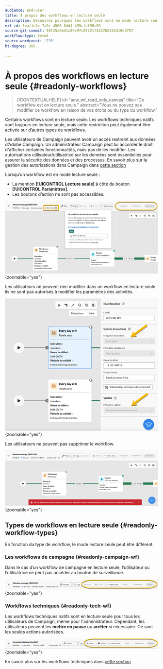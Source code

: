 ```yaml
---
audience: end-user
title: À propos des workflows en lecture seule
description: Découvrez pourquoi les workflows sont en mode lecture seule.
exl-id: 5eaffe2c-7a9c-4508-8dd1-495cfcf99c59
source-git-commit: 58f25a6b41c89e97c0f721f4437b5245d16b3757
workflow-type: tm+mt
source-wordcount: '225'
ht-degree: 36%

---
```


# À propos des workflows en lecture seule {#readonly-workflows}

>[!CONTEXTUALHELP]
>id="acw_wf_read_only_canvas"
>title="Ce workflow est en lecture seule."
>abstract="Vous ne pouvez pas modifier ce workflow en raison de vos droits ou du type du workflow."

Certains workflows sont en lecture seule. Les workflows techniques natifs sont toujours en lecture seule, mais cette restriction peut également être activée sur d’autres types de workflows.

Les utilisateurs de Campaign peuvent avoir un accès restreint aux données d’Adobe Campaign. Un administrateur Campaign peut lui accorder le droit d&#39;afficher certaines fonctionnalités, mais pas de les modifier. Les autorisations utilisateur/utilisatrice sur les données sont essentielles pour assurer la sécurité des données et des processus. En savoir plus sur la gestion des autorisations dans Campaign dans [cette section](../get-started/permissions.md)

Lorsqu’un workflow est en mode lecture seule :

* La mention **[!UICONTROL Lecture seule]** à côté du bouton **[!UICONTROL Paramètres]**.
* Les boutons d’action ne sont pas accessibles.

![](assets/readonly-workflow.png){zoomable="yes"}

Les utilisateurs ne peuvent rien modifier dans un workflow en lecture seule. ils ne sont pas autorisés à modifier les paramètres des activités.

![](assets/scheduler-readonly.png){zoomable="yes"}

Les utilisateurs ne peuvent pas supprimer le workflow.

![](assets/readonly-rights.png){zoomable="yes"}


## Types de workflows en lecture seule {#readonly-workflow-types}

En fonction du type de workflow, le mode lecture seule peut être différent.

### Les workflows de campagne {#readonly-campaign-wf}

Dans le cas d’un workflow de campagne en lecture seule, l’utilisateur ou l’utilisatrice ne peut pas accéder au bouton de surveillance.

![](assets/readonly-campaign-workflow.png){zoomable="yes"}

### Workflows techniques {#readonly-tech-wf}

Les workflows techniques natifs sont en lecture seule pour tous les utilisateurs de Campaign, même pour l&#39;administrateur. Cependant, les utilisateurs peuvent les **mettre en pause** ou **arrêter** si nécessaire. Ce sont les seules actions autorisées.

![](assets/readonly-technical-workflow.png){zoomable="yes"}

En savoir plus sur les workflows techniques dans [cette section](https://experienceleague.adobe.com/fr/docs/campaign/automation/workflows/introduction/wf-type/technical-workflows)
